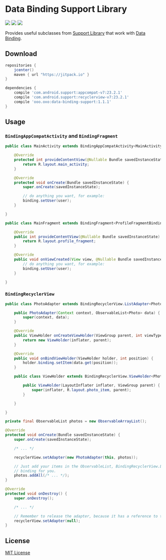 Data Binding Support Library
==========

[![](https://img.shields.io/github/tag/oxoooo/data-binding-support.svg?style=flat-square&label=jitpack.io)](https://jitpack.io/#oxoooo/data-binding-support)
[![](https://img.shields.io/github/license/oxoooo/data-binding-support.svg?style=flat-square)](LICENSE)
[![](https://img.shields.io/github/issues/oxoooo/data-binding-support.svg?style=flat-square)](https://github.com/oxoooo/data-binding-support/issues)

Provides useful subclasses from [Support Library](https://developer.android.com/tools/support-library/index.html)
that work with [Data Binding](https://developer.android.com/tools/data-binding/guide.html).

## Download

```gradle
repositories {
    jcenter()
    maven { url "https://jitpack.io" }
}

dependencies {
    compile 'com.android.support:appcompat-v7:23.2.1'
    compile 'com.android.support:recyclerview-v7:23.2.1'
    compile 'ooo.oxo:data-binding-support:1.1.1'
}
```

## Usage

### `BindingAppCompatActivity` and `BindingFragment`

```java
public class MainActivity extends BindingAppCompatActivity<MainActivityBinding> {

    @Override
    protected int provideContentView(@Nullable Bundle savedInstanceState) {
        return R.layout.main_activity;
    }

    @Override
    protected void onCreate(Bundle savedInstanceState) {
        super.onCreate(savedInstanceState);

        // do anything you want, for example:
        binding.setUser(user);
    }

}
```

```java
public class MainFragment extends BindingFragment<ProfileFragmentBinding> {

    @Override
    public int provideContentView(@Nullable Bundle savedInstanceState) {
        return R.layout.profile_fragment;
    }

    @Override
    public void onViewCreated(View view, @Nullable Bundle savedInstanceState) {
        // do anything you want, for example:
        binding.setUser(user);
    }

}
```

### `BindingRecyclerView`

```java
public class PhotoAdapter extends BindingRecyclerView.ListAdapter<Photo, PhotoAdapter.ViewHolder> {

    public PhotoAdapter(Context context, ObservableList<Photo> data) {
        super(context, data);
    }

    @Override
    public ViewHolder onCreateViewHolder(ViewGroup parent, int viewType) {
        return new ViewHolder(inflater, parent);
    }

    @Override
    public void onBindViewHolder(ViewHolder holder, int position) {
        holder.binding.setItem(data.get(position));
    }

    public class ViewHolder extends BindingRecyclerView.ViewHolder<PhotoItemBinding> {

        public ViewHolder(LayoutInflater inflater, ViewGroup parent) {
            super(inflater, R.layout.photo_item, parent);
        }

    }

}
```

```java
private final ObservableList photos = new ObservableArrayList();

@Override
protected void onCreate(Bundle savedInstanceState) {
    super.onCreate(savedInstanceState);

    /* ... */

    recyclerView.setAdapter(new PhotoAdapter(this, photos));

    // Just add your items in the ObservableList, BindingRecyclerView.ListAdapter will take care of the
    // binding for you.
    photos.addAll(/* ... */);
}

@Override
protected void onDestroy() {
    super.onDestroy();

    /* ... */

    // Remember to release the adapter, because it has a reference to the `photos` ObservableList.
    recyclerView.setAdapter(null);
}
```

## License

[MIT License](LICENSE)
